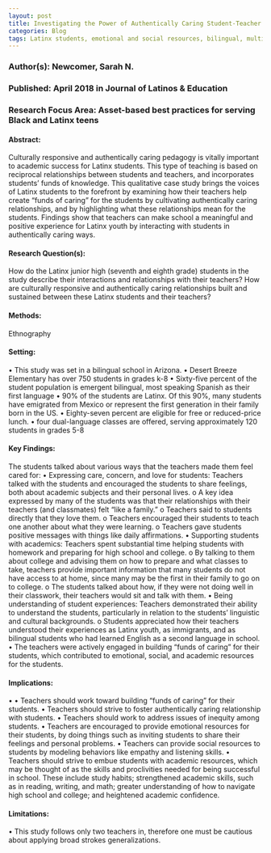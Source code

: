 ```yaml
---
layout: post
title: Investigating the Power of Authentically Caring Student-Teacher Relationships for Latinx Students.
categories: Blog
tags: Latinx students, emotional and social resources, bilingual, multilingual, college access, inquity, Student-Teacher Relationships
---
```


### Author(s): Newcomer, Sarah N.

### Published: April 2018 in Journal of Latinos & Education

### Research Focus Area: Asset-based best practices for serving Black and Latinx teens

#### Abstract:
Culturally responsive and authentically caring pedagogy is vitally important to academic success for Latinx students. This type of teaching is based on reciprocal relationships between students and teachers, and incorporates students’ funds of knowledge. This qualitative case study brings the voices of Latinx students to the forefront by examining how their teachers help create “funds of caring” for the students by cultivating authentically caring relationships, and by highlighting what these relationships mean for the students. Findings show that teachers can make school a meaningful and positive experience for Latinx youth by interacting with students in authentically caring ways.


#### Research Question(s):
How do the Latinx junior high (seventh and eighth grade) students in the study describe their interactions and relationships with their teachers? How are culturally responsive and authentically caring relationships built and sustained between these Latinx students and their teachers?


#### Methods:
Ethnography


#### Setting:
• This study was set in a bilingual school in Arizona. • Desert Breeze Elementary has over 750 students in grades k-8 • Sixty-five percent of the student population is emergent bilingual, most speaking Spanish as their first language • 90% of the students are Latinx. Of this 90%, many students have emigrated from Mexico or represent the first generation in their family born in the US.  • Eighty-seven percent are eligible for free or reduced-price lunch.  • four dual-language classes are offered, serving approximately 120 students in grades 5-8 


#### Key Findings:
The students talked about various ways that the teachers made them feel cared for: • Expressing care, concern, and love for students: Teachers talked with the students and encouraged the students to share feelings, both about academic subjects and their personal lives. o A key idea expressed by many of the students was that their relationships with their teachers (and classmates) felt “like a family.” o Teachers said to students directly that they love them. o Teachers encouraged their students to teach one another about what they were learning. o Teachers gave students positive messages with things like daily affirmations. • Supporting students with academics: Teachers spent substantial time helping students with homework and preparing for high school and college. o By talking to them about college and advising them on how to prepare and what classes to take, teachers provide important information that many students do not have access to at home, since many may be the first in their family to go on to college. o The students talked about how, if they were not doing well in their classwork, their teachers would sit and talk with them. • Being understanding of student experiences: Teachers demonstrated their ability to understand the students, particularly in relation to the students’ linguistic and cultural backgrounds. o Students  appreciated how their teachers understood their experiences as Latinx youth, as immigrants, and as bilingual students who had learned English as a second language in school. • The teachers were actively engaged in building “funds of caring” for their students, which contributed to emotional, social, and academic resources for the students. 


#### Implications:
• • Teachers should work toward building “funds of caring” for their students. • Teachers should strive to foster authentically caring relationship with students. • Teachers should work to address issues of inequity among students. • Teachers are encouraged to provide emotional resources for their students, by doing things such as inviting students to share their feelings and personal problems. • Teachers can provide social resources to students by modeling behaviors like empathy and listening skills. • Teachers should strive to embue students with academic resources, which may be thought of as the skills and proclivities needed for being successful in school. These include study habits; strengthened academic skills, such as in reading, writing, and math; greater understanding of how to navigate high school and college; and heightened academic confidence. 


#### Limitations:
• This study follows only two teachers in, therefore one must be cautious about applying broad strokes generalizations.


